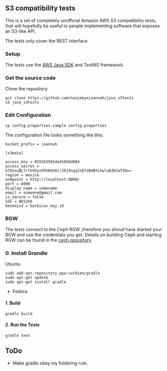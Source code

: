 
 ## S3 compatibility tests

This is a set of completely unofficial Amazon AWS S3 compatibility
tests, that will hopefully be useful to people implementing software
that exposes an S3-like API.

The tests only cover the REST interface.

### Setup

The tests use the [AWS Java SDK]() and  TestNG framework.

### Get the source code

Clone the repository

	git clone https://github.com/nanjekyejoannah/java_s3tests
	cd java_s3tests

### Edit Configuration

	cp config.properties.sample config.properties

The configuration file looks something like this:

	bucket_prefix = joannah
	
	[s3main]
	
	access_key = 0555b35654ad1656d804
	access_secret = h7GhxuBLTrlhVUyxSPUKUV8r/2EI4ngqJxD7iBdBYLhwluN30JaT3Q==
	region = mexico
	endpoint = http://localhost:8000/
	port = 8000
	display_name = somename
	email = someone@gmail.com
	is_secure = false
	SSE = AES256
	kmskeyid = barbican_key_id

### RGW

The tests connect to the Ceph RGW ,therefore you shoud have started your RGW and use the credentials you get. Details on building Ceph and starting RGW can be found in the [ceph repository](https://github.com/ceph/ceph).


### 0. Install Grandle
	
Ubuntu

	sudo add-apt-repository ppa:cwchien/gradle
	sudo apt-get update
	sudo apt-get install gradle

+ Fedora


	
#### 1. Build 

	gradle build

#### 2. Run the Tests

	gradle test

## ToDo

+ Make gradle obey my foldering rule.

